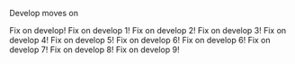 Develop moves on

Fix on develop!
Fix on develop 1!
Fix on develop 2!
Fix on develop 3!
Fix on develop 4!
Fix on develop 5!
Fix on develop 6!
Fix on develop 6!
Fix on develop 7!
Fix on develop 8!
Fix on develop 9!

